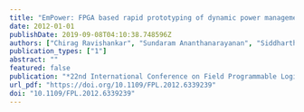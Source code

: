 ```yaml
---
title: "EmPower: FPGA based rapid prototyping of dynamic power management algorithms for multi-processor systems on chip"
date: 2012-01-01
publishDate: 2019-09-08T04:10:38.748596Z
authors: ["Chirag Ravishankar", "Sundaram Ananthanarayanan", "Siddharth Garg", "Andrew A. Kennings"]
publication_types: ["1"]
abstract: ""
featured: false
publication: "*22nd International Conference on Field Programmable Logic and Applications (FPL), Oslo, Norway, August 29-31, 2012*"
url_pdf: "https://doi.org/10.1109/FPL.2012.6339239"
doi: "10.1109/FPL.2012.6339239"
---
```


